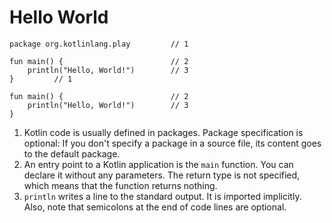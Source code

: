 # Hello World

```run-kotlin
package org.kotlinlang.play         // 1

fun main() {                        // 2
    println("Hello, World!")        // 3
}         // 1

fun main() {                        // 2
    println("Hello, World!")        // 3
}
```

1. Kotlin code is usually defined in packages. Package specification is optional: If you don't specify a package in a source file, its content goes to the default package.
2. An entry point to a Kotlin application is the `main` function. You can declare it without any parameters. The return type is not specified, which means that the function returns nothing. 
3. `println` writes a line to the standard output. It is imported implicitly. Also, note that semicolons at the end of code lines are optional.

